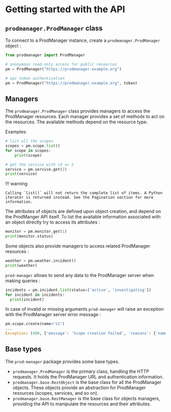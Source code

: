 # Getting started with the API

## `prodmanager.ProdManager` class

To connect to a ProdManager instance, create a `prodmanager.ProdManager` object :

```python
from prodmanager import ProdManager

# anonymous read-only access for public resources
pm = ProdManager("https://prodmanager.example.org")

# api token authentication
pm = ProdManager("https://prodmanager.example.org", token)
```

## Managers

The `prodmanager.ProdManager` class provides managers to access the ProdManager resources. Each manager provides a set of methods to act on the resources. The available methods depend on the resource type.

Examples:

```python
# list all the scopes
scopes = pm.scope.list()
for scope in scopes:
    print(scope)

# get the service with id == 2
service = pm.service.get(2)
print(service)
```

!!! warning

    Calling `list()` will not return the complete list of items. A Python iterator is returned instead. See the Pagination section for more information.

The attributes of objects are defined upon object creation, and depend on the ProdManger API itself. To list the available information associated with an object directly try to access its attributes :

```python
monitor = pm.monitor.get(1)
print(monitor.status)
```

Some objects also provide managers to access related ProdManager resources :

```python
weather = pm.weather.incident()
print(weather)
```

`prod-manager` allows to send any data to the ProdManager server when making queries :

```python
incidents = pm.incident.list(status=['active', 'investigating'])
for incident in incidents:
  print(incident)
```

In case of invalid or missing arguments `prod-manager` will raise an exception with the ProdManager server error message :

```python
pm.scope.create(name="s1")
...
Exception: (400, {'message': 'Scope creation failed', 'reasons': {'name': ['Field must be at least 3 characters long.']}})
```

## Base types

The `prod-manager` package provides some base types.

- `prodmanager.ProdManager` is the primary class, handling the HTTP requests. It holds the ProdManager URL and authentication information.
- `prodmanager.base.RestObject` is the base class for all the ProdManager objects. These objects provide an abstraction for ProdManager resources (scopes, services, and so on).
- `prodmanager.base.RestManager` is the base class for objects managers, providing the API to manipulate the resources and their attributes.
